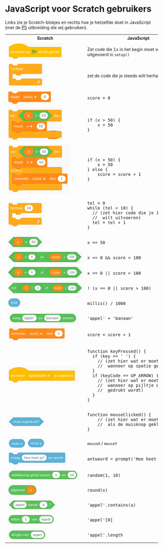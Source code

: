 # JavaScript voor Scratch gebruikers

Links zie je Scratch-blokjes en rechts hoe je hetzelfde doet in JavaScript (met de [P5](https://p5js.org/) uitbreiding die wij gebruiken).

<table class='scratch'>
    <tr>
        <th>Scratch</th>
        <th>JavaScript</th>
    </tr>
    <!-- flag clicked -->
    <tr>
        <td><img alt='vlag-geklikt' src='images/flag-clicked.png' /></td>
<td>Zet code die 1x in het begin moet worden uitgevoerd in <code>setup()</code></td>
    </tr>
    <!-- repeat -->
    <tr>
        <td><img alt='herhaal' src='images/repeat.png' /></td>
<td>zet de code die je steeds wilt herhalen in <code>draw()</code></td>
    </tr>
    <!-- assignment -->
    <tr>
        <td><img style='max-width: 150px;' alt='zet variabele' src='images/assign.png' /></td>
<td><pre lang="javascript">score = 0</pre></td>
    </tr>
    <!-- if -->
    <tr>
        <td><img alt='als..dan' src='images/if.png' /></td>
<td><pre lang="javascript">if (x > 50) {
    x = 50
}</pre></td>
    </tr>
    <!-- if/else -->
    <tr>
        <td><img alt='als..dan..anders' src='images/if-else.png' /></td>
<td><pre lang="javascript">if (x > 50) {
    x = 50
} else {
    score = score + 1
}</pre></td>
    </tr>
    <!-- repeat N -->
    <tr>
        <td><img alt='herhaal tien keer' src='images/repeat-10.png' /></td>
<td><pre lang="javascript">tel = 0
while (tel < 10) {
  // (zet hier code die je 10x
  //  wilt uitvoeren)
  tel = tel + 1
}</pre></td>
    </tr>
    <!-- equals -->
    <tr>
        <td><img alt='is gelijk aan' src='images/equals.png' /></td>
<td><pre lang="javascript">x == 50</pre></td>
    </tr>
    <!-- AND -->
    <tr>
        <td><img style='max-width: 250px;' alt='en' src='images/and.png' /></td>
<td><pre lang="javascript">x == 0 && score > 100</pre></td>
    </tr>
    <!-- OR -->
    <tr>
        <td><img style='max-width: 250px;' alt='of' src='images/or.png' /></td>
<td><pre lang="javascript">x == 0 || score > 100</pre></td>
    </tr>
    <!-- not -->
    <tr>
        <td><img style='max-width: 250px;' alt='niet' src='images/not.png' /></td><td><pre lang="javascript">! (x == 0 || score > 100)</pre></td>
</tr>
    <!-- timer -->
    <tr>
        <td><img alt='klok' src='images/timer.png' /></td>
<td><pre lang="javascript">millis() / 1000</pre></td>
    </tr>
    <!-- string concatenate -->
    <tr>
        <td><img alt='tekst samenvoegen' src='images/concatenate.png' /></td>
<td><pre lang="javascript">'appel' + 'banaan'</pre></td>
    </tr>
    <!-- increment -->
    <tr>
        <td><img alt='variabele verhogen' src='images/increment.png' /></td>
<td><pre lang="javascript">score = score + 1</pre></td>
    </tr>
    <!-- key pressed -->
    <tr>
        <td><img alt='toets ingedrukt' src='images/key-pressed.png' /></td>
<td><pre lang="javascript">function keyPressed() {
  if (key == ' ') {
    // (zet hier wat er moet gebeuren 
    //  wanneer op spatie gedrukt wordt)
  }
  if (keyCode == UP_ARROW) {
    // (zet hier wat er moet gebeuren
    //  wanneer op pijltje omhoog 
    //  gedrukt wordt)
  }
}</pre></td>
    </tr>
    <!-- mouse clicked -->
    <tr>
        <td><img alt='muis geklikt' src='images/mouse-clicked.png' /></td>
<td><pre lang="javascript">function mouseClicked() {
    // (zet hier wat er moet gebeuren
    //  als de muisknop geklikt wordt)
}
</pre></td>
    </tr>
    <!-- mouseX, mouseY -->
    <tr>
        <td><img alt='mouseX' src='images/mouseX.png' /> <img alt='mouseY' src='images/mouseY.png' /></td>
<td><code>mouseX</code> / <code>mouseY</code></td>
    </tr>
    <!-- ask -->
    <tr>
        <td><img alt='vraag' src='images/prompt.png' /></td>
<td><pre lang="javascript">antwoord = prompt('Hoe heet je?')
</pre></td>
    </tr>
    <!-- random -->
    <tr>
        <td><img alt='willekeurig getal' src='images/random.png' /></td>
<td><pre lang="javascript">random(1, 10)
</pre></td>
    </tr>
    <!-- round -->
    <tr>
        <td><img style='max-width: 100px;' alt='afgerond' src='images/round.png' /></td>
<td><pre lang="javascript">round(x)</pre></td>
    </tr>
    <!-- string contains -->
    <tr>
        <td><img alt='tekst bevat' src='images/string-contains.png' /></td>
<td><pre lang="javascript">'appel'.contains(a)</pre></td>
    </tr>
    <!-- string index -->
    <tr>
        <td><img alt='letter in tekst' src='images/string-index.png' /></td>
<td><pre lang="javascript">'appel'[0]</pre></td>
    </tr>
    <!-- string length -->
    <tr>
        <td><img alt='lengte tekst' src='images/string-length.png' /></td>
<td><pre lang="javascript">'appel'.length</pre></td>
    </tr>
</table>

